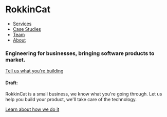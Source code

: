 # RokkinCat

* [Services](services.md)
* [Case Studies](case-studies.md)
* [Team](team.md)
* [About](about.md)

### Engineering for businesses, bringing software products to market.
[Tell us what you're building](services.md)

#### Draft:
RokkinCat is a small business, we know what you're going through. 
Let us help you build your product, we'll take care of the technology.

[Learn about how we do it](process.md)


